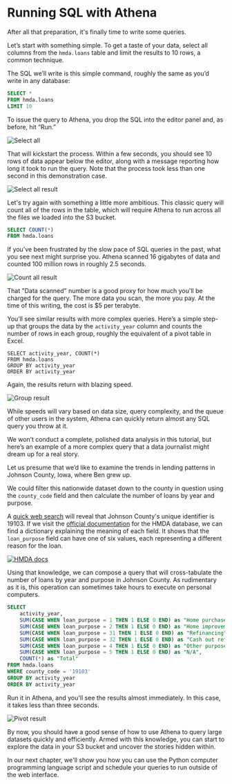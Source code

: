 # Running SQL with Athena

After all that preparation, it's finally time to write some queries.

Let’s start with something simple. To get a taste of your data, select all columns from the `hmda.loans` table and limit the results to 10 rows, a common technique.

The SQL we’ll write is this simple command, roughly the same as you’d write in any database:

```sql
SELECT *
FROM hmda.loans
LIMIT 10
```

To issue the query to Athena, you drop the SQL into the editor panel and, as before, hit “Run.”

![Select all](_static/limit.png)

That will kickstart the process. Within a few seconds, you should see 10 rows of data appear below the editor, along with a message reporting how long it took to run the query. Note that the process took less than one second in this demonstration case.

![Select all result](_static/limit-result.png)

Let's try again with something a little more ambitious. This classic query will count all of the rows in the table, which will require Athena to run across all the files we loaded into the S3 bucket.

```sql
SELECT COUNT(*)
FROM hmda.loans
```

If you’ve been frustrated by the slow pace of SQL queries in the past, what you see next might surprise you. Athena scanned 16 gigabytes of data and counted 100 million rows in roughly 2.5 seconds.

![Count all result](_static/count-result.png)

That "Data scanned" number is a good proxy for how much you'll be charged for the query. The more data you scan, the more you pay. At the time of this writing, the cost is $5 per terabyte.

You’ll see similar results with more complex queries. Here’s a simple step-up that groups the data by the `activity_year` column and counts the number of rows in each group, roughly the equivalent of a pivot table in Excel.

```
SELECT activity_year, COUNT(*)
FROM hmda.loans
GROUP BY activity_year
ORDER BY activity_year
```

Again, the results return with blazing speed.

![Group result](_static/group-result.png)

While speeds will vary based on data size, query complexity, and the queue of other users in the system, Athena can quickly return almost any SQL query you throw at it.

We won’t conduct a complete, polished data analysis in this tutorial, but here’s an example of a more complex query that a data journalist might dream up for a real story.

Let us presume that we’d like to examine the trends in lending patterns in Johnson County, Iowa, where Ben grew up.

We could filter this nationwide dataset down to the county in question using the `county_code` field and then calculate the number of loans by year and purpose.

A [quick web search](https://www.icip.iastate.edu/maps/refmaps/COFIPS) will reveal that Johnson County's unique identifier is 19103. If we visit the [official documentation]((https://ffiec.cfpb.gov/documentation/tools/data-browser/data-browser-filters#loan-purpose-loan_purpose)) for the HMDA database, we can find a dictionary explaining the meaning of each field. It shows that the `loan_purpose` field can have one of six values, each representing a different reason for the loan.

[![HMDA docs](_static/hmda-docs.png)](https://ffiec.cfpb.gov/documentation/tools/data-browser/data-browser-filters#loan-purpose-loan_purpose)

Using that knowledge, we can compose a query that will cross-tabulate the number of loans by year and purpose in Johnson County. As rudimentary as it is, this operation can sometimes take hours to execute on personal computers.

```sql
SELECT 
    activity_year,
    SUM(CASE WHEN loan_purpose = 1 THEN 1 ELSE 0 END) as "Home purchase",
    SUM(CASE WHEN loan_purpose = 2 THEN 1 ELSE 0 END) as "Home improvement",
    SUM(CASE WHEN loan_purpose = 31 THEN 1 ELSE 0 END) as "Refinancing",
    SUM(CASE WHEN loan_purpose = 32 THEN 1 ELSE 0 END) as "Cash out refinancing",
    SUM(CASE WHEN loan_purpose = 4 THEN 1 ELSE 0 END) as "Other purpose",
    SUM(CASE WHEN loan_purpose = 5 THEN 1 ELSE 0 END) as "N/A",
    COUNT(*) as "Total"
FROM hmda.loans
WHERE county_code = '19103'
GROUP BY activity_year
ORDER BY activity_year
```

Run it in Athena, and you'll see the results almost immediately. In this case, it takes less than three seconds.

![Pivot result](_static/pivot-result.png)

By now, you should have a good sense of how to use Athena to query large datasets quickly and efficiently. Armed with this knowledge, you can start to explore the data in your S3 bucket and uncover the stories hidden within.

In our next chapter, we'll show you how you can use the Python computer programming language script and schedule your queries to run outside of the web interface.